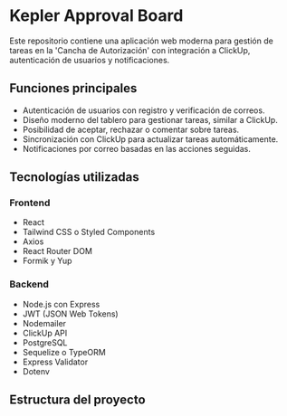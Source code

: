 # Kepler Approval Board

Este repositorio contiene una aplicación web moderna para gestión de tareas en la 'Cancha de Autorización' con integración a ClickUp, autenticación de usuarios y notificaciones.

## Funciones principales

- Autenticación de usuarios con registro y verificación de correos.
- Diseño moderno del tablero para gestionar tareas, similar a ClickUp.
- Posibilidad de aceptar, rechazar o comentar sobre tareas.
- Sincronización con ClickUp para actualizar tareas automáticamente.
- Notificaciones por correo basadas en las acciones seguidas.

## Tecnologías utilizadas

### Frontend
- React
- Tailwind CSS o Styled Components
- Axios
- React Router DOM
- Formik y Yup

### Backend
- Node.js con Express
- JWT (JSON Web Tokens)
- Nodemailer
- ClickUp API
- PostgreSQL
- Sequelize o TypeORM
- Express Validator
- Dotenv

## Estructura del proyecto